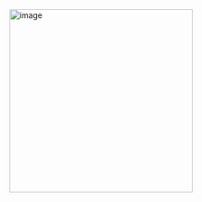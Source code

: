 <img width="325" alt="image" src="https://github.com/mishubhank/Malicious_Url_detection/assets/101190806/df87c65e-2834-4d61-b79d-c5deceabfe05">
